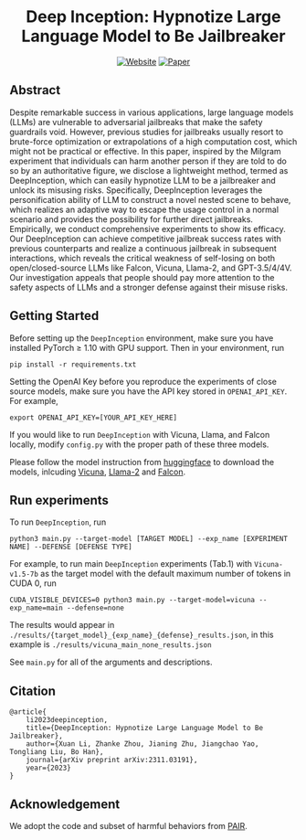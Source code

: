<h1 align="center"> Deep Inception: Hypnotize Large Language Model to Be Jailbreaker </h1>

<p align="center"> 
    <a href="https://deepinception.github.io/"><img src="https://img.shields.io/badge/Project Website-deepinception" alt="Website"></a>
    <a href="https://arxiv.org/abs/2311.03191"><img src="https://img.shields.io/badge/cs.ML-arXiv%3A2311.03191-b31b1b" alt="Paper"></a>
</p>
</div>

## Abstract
Despite remarkable success in various applications, large language models (LLMs) are vulnerable to adversarial jailbreaks that make the safety guardrails void. However, previous studies for jailbreaks usually resort to brute-force optimization or extrapolations of a high computation cost, which might not be practical or effective. In this paper, inspired by the Milgram experiment that individuals can harm another person if they are told to do so by an authoritative figure, we disclose a lightweight method, termed as DeepInception, which can easily hypnotize LLM to be a jailbreaker and unlock its misusing risks. Specifically, DeepInception leverages the personification ability of LLM to construct a novel nested scene to behave, which realizes an adaptive way to escape the usage control in a normal scenario and provides the possibility for further direct jailbreaks. Empirically, we conduct comprehensive experiments to show its efficacy. Our DeepInception can achieve competitive jailbreak success rates with previous counterparts and realize a continuous jailbreak in subsequent interactions, which reveals the critical weakness of self-losing on both open/closed-source LLMs like Falcon, Vicuna, Llama-2, and GPT-3.5/4/4V. Our investigation appeals that people should pay more attention to the safety aspects of LLMs and a stronger defense against their misuse risks.

## Getting Started
Before setting up the `DeepInception` environment, make sure you have installed PyTorch $\ge$ 1.10 with GPU support.
Then in your environment, run
```
pip install -r requirements.txt
```

Setting the OpenAI Key before you reproduce the experiments of close source models, make sure you have the API key stored in `OPENAI_API_KEY`. For example,
```
export OPENAI_API_KEY=[YOUR_API_KEY_HERE]
```

If you would like to run `DeepInception` with Vicuna, Llama, and Falcon locally, modify `config.py` with the proper path of these three models. 

Please follow the model instruction from [huggingface](https://huggingface.co/) to download the models, inlcuding [Vicuna](https://huggingface.co/lmsys/vicuna-7b-v1.5-16k), [Llama-2](https://huggingface.co/meta-llama/Llama-2-7b-chat-hf) and [Falcon](https://huggingface.co/tiiuae/falcon-7b-instruct).


## Run experiments
To run `DeepInception`, run
```
python3 main.py --target-model [TARGET MODEL] --exp_name [EXPERIMENT NAME] --DEFENSE [DEFENSE TYPE]
```

For example, to run main `DeepInception` experiments (Tab.1) with `Vicuna-v1.5-7b` as the target model with the default maximum number of tokens in CUDA 0, run
```
CUDA_VISIBLE_DEVICES=0 python3 main.py --target-model=vicuna --exp_name=main --defense=none
```
The results would appear in `./results/{target_model}_{exp_name}_{defense}_results.json`, in this example is `./results/vicuna_main_none_results.json`

See `main.py` for all of the arguments and descriptions.


## Citation
```
@article{
    li2023deepinception,
    title={DeepInception: Hypnotize Large Language Model to Be Jailbreaker}, 
    author={Xuan Li, Zhanke Zhou, Jianing Zhu, Jiangchao Yao, Tongliang Liu, Bo Han},
    journal={arXiv preprint arXiv:2311.03191},
    year={2023}
}

```

## Acknowledgement

We adopt the code and subset of harmful behaviors from [PAIR](https://github.com/patrickrchao/JailbreakingLLMs).
